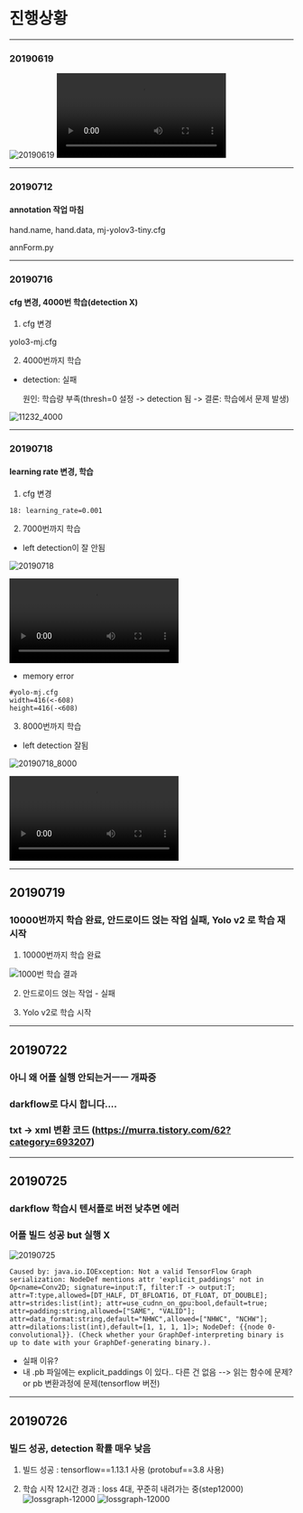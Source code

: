 # 진행상황
---
### 20190619
![20190619](./image/20190619.PNG)
![20190619_ssmgg](./video/20190619_ssmgg.mp4)

----
### 20190712
#### annotation 작업 마침

hand.name, hand.data, mj-yolov3-tiny.cfg

annForm.py

---
### 20190716
#### cfg 변경, 4000번 학습(detection X)
1. cfg 변경

  yolo3-mj.cfg


2. 4000번까지 학습




- detection: 실패

  원인: 학습량 부족(thresh=0 설정 -> detection 됨 -> 결론: 학습에서 문제 발생)


![11232_4000](./image/11232_4000.PNG)

---
### 20190718
#### learning rate 변경, 학습

1. cfg 변경

```
18: learning_rate=0.001
```


2. 7000번까지 학습

- left detection이 잘 안됨

![20190718](./image/20190718_7000.PNG)


![7000번 학습시킨 결과 영상](./video/7000.mp4)


- memory error
```
#yolo-mj.cfg
width=416(<-608)
height=416(-<608)
```


3. 8000번까지 학습

- left detection 잘됨

![20190718_8000](./image/20190718_8000.PNG)


![8000번 학습시킨 결과 영상](./video/8000.mp4)


---
## 20190719
### 10000번까지 학습 완료, 안드로이드 얹는 작업 실패, Yolo v2 로 학습 재시작


1. 10000번까지 학습 완료

![1000번 학습 결과](./image/07610_10000.PNG)


2. 안드로이드 얹는 작업 - 실패


3. Yolo v2로 학습 시작


---
## 20190722
### 아니 왜 어플 실행 안되는거ㅡㅡ 개짜증
### darkflow로 다시 합니다....
### txt -> xml 변환 코드 (https://murra.tistory.com/62?category=693207)


---
## 20190725
### darkflow 학습시 텐서플로 버전 낮추면 에러
### 어플 빌드 성공 but 실행 X

![20190725](./image/androidBuildFail.PNG)

```android studio
Caused by: java.io.IOException: Not a valid TensorFlow Graph serialization: NodeDef mentions attr 'explicit_paddings' not in Op<name=Conv2D; signature=input:T, filter:T -> output:T; attr=T:type,allowed=[DT_HALF, DT_BFLOAT16, DT_FLOAT, DT_DOUBLE]; attr=strides:list(int); attr=use_cudnn_on_gpu:bool,default=true; attr=padding:string,allowed=["SAME", "VALID"]; attr=data_format:string,default="NHWC",allowed=["NHWC", "NCHW"]; attr=dilations:list(int),default=[1, 1, 1, 1]>; NodeDef: {{node 0-convolutional}}. (Check whether your GraphDef-interpreting binary is up to date with your GraphDef-generating binary.).
```
- 실패 이유?
- 내 .pb 파일에는 explicit_paddings 이 있다.. 다른 건 없음 --> 읽는 함수에 문제? or pb 변환과정에 문제(tensorflow 버전)



---
## 20190726
### 빌드 성공, detection 확률 매우 낮음

1. 빌드 성공
  : tensorflow==1.13.1 사용
  (protobuf==3.8 사용)
 
2. 학습 시작 12시간 경과
  : loss 4대, 꾸준히 내려가는 중(step12000)
  ![lossgraph-12000](./image/tensorgraph-12000.PNG)
  ![lossgraph-12000](./image/tensorgraph-12000-smooth.PNG)
